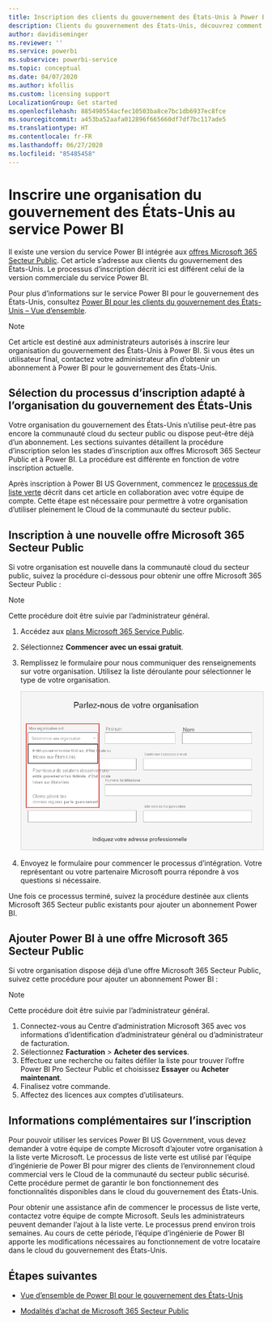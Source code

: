```yaml
---
title: Inscription des clients du gouvernement des États-Unis à Power BI
description: Clients du gouvernement des États-Unis, découvrez comment vous inscrire à Power BI dans le Cloud de la communauté du secteur public.
author: davidiseminger
ms.reviewer: ''
ms.service: powerbi
ms.subservice: powerbi-service
ms.topic: conceptual
ms.date: 04/07/2020
ms.author: kfollis
ms.custom: licensing support
LocalizationGroup: Get started
ms.openlocfilehash: 885490554acfec10503ba8ce7bc1db6937ec8fce
ms.sourcegitcommit: a453ba52aafa012896f665660df7df7bc117ade5
ms.translationtype: HT
ms.contentlocale: fr-FR
ms.lasthandoff: 06/27/2020
ms.locfileid: "85485458"
---
```

# <a name="enroll-your-us-government-organization-in-the-power-bi-service"></a>Inscrire une organisation du gouvernement des États-Unis au service Power BI

Il existe une version du service Power BI intégrée aux [offres Microsoft 365 Secteur Public](https://www.microsoft.com/microsoft-365/government/compare-office-365-government-plans?rtc=1). Cet article s’adresse aux clients du gouvernement des États-Unis. Le processus d’inscription décrit ici est différent celui de la version commerciale du service Power BI.

Pour plus d’informations sur le service Power BI pour le gouvernement des États-Unis, consultez [Power BI pour les clients du gouvernement des États-Unis – Vue d’ensemble](service-govus-overview.md).

> [!NOTE]
> Cet article est destiné aux administrateurs autorisés à inscrire leur organisation du gouvernement des États-Unis à Power BI. Si vous êtes un utilisateur final, contactez votre administrateur afin d’obtenir un abonnement à Power BI pour le gouvernement des États-Unis.
> 
> 

## <a name="select-the-right-sign-up-process-for-your-us-government-organization"></a>Sélection du processus d’inscription adapté à l’organisation du gouvernement des États-Unis

Votre organisation du gouvernement des États-Unis n’utilise peut-être pas encore la communauté cloud du secteur public ou dispose peut-être déjà d’un abonnement. Les sections suivantes détaillent la procédure d’inscription selon les stades d’inscription aux offres Microsoft 365 Secteur Public et à Power BI. La procédure est différente en fonction de votre inscription actuelle.

Après inscription à Power BI US Government, commencez le [processus de liste verte](#additional-signup-information) décrit dans cet article en collaboration avec votre équipe de compte. Cette étape est nécessaire pour permettre à votre organisation d’utiliser pleinement le Cloud de la communauté du secteur public.

## <a name="sign-up-for-a-new-microsoft-365-government-plan"></a>Inscription à une nouvelle offre Microsoft 365 Secteur Public

Si votre organisation est nouvelle dans la communauté cloud du secteur public, suivez la procédure ci-dessous pour obtenir une offre Microsoft 365 Secteur Public :

> [!NOTE]
> Cette procédure doit être suivie par l’administrateur général.
>

1. Accédez aux [plans Microsoft 365 Service Public](https://products.office.com/government/office-365-web-services-for-government).
2. Sélectionnez **Commencer avec un essai gratuit**.
3. Remplissez le formulaire pour nous communiquer des renseignements sur votre organisation. Utilisez la liste déroulante pour sélectionner le type de votre organisation.

   ![Sélection d’un type d’organisation lors de l’inscription à l’essai](media/service-govus-signup/gcc-trial-signup.png)

4. Envoyez le formulaire pour commencer le processus d’intégration. Votre représentant ou votre partenaire Microsoft pourra répondre à vos questions si nécessaire.

Une fois ce processus terminé, suivez la procédure destinée aux clients Microsoft 365 Secteur public existants pour ajouter un abonnement Power BI.

## <a name="add-power-bi-to-a-microsoft-365-government-plan"></a>Ajouter Power BI à une offre Microsoft 365 Secteur Public

Si votre organisation dispose déjà d’une offre Microsoft 365 Secteur Public, suivez cette procédure pour ajouter un abonnement Power BI :

> [!NOTE]
> Cette procédure doit être suivie par l’administrateur général.
> 
> 

1. Connectez-vous au Centre d’administration Microsoft 365 avec vos informations d’identification d’administrateur général ou d’administrateur de facturation.
2. Sélectionnez **Facturation** > **Acheter des services**.
4. Effectuez une recherche ou faites défiler la liste pour trouver l’offre Power BI Pro Secteur Public et choisissez **Essayer** ou **Acheter maintenant**.
5. Finalisez votre commande.
6. Affectez des licences aux comptes d’utilisateurs.

## <a name="additional-signup-information"></a>Informations complémentaires sur l’inscription

Pour pouvoir utiliser les services Power BI US Government, vous devez demander à votre équipe de compte Microsoft d’ajouter votre organisation à la liste verte Microsoft. Le processus de liste verte est utilisé par l’équipe d’ingénierie de Power BI pour migrer des clients de l’environnement cloud commercial vers le Cloud de la communauté du secteur public sécurisé. Cette procédure permet de garantir le bon fonctionnement des fonctionnalités disponibles dans le cloud du gouvernement des États-Unis. 

Pour obtenir une assistance afin de commencer le processus de liste verte, contactez votre équipe de compte Microsoft. Seuls les administrateurs peuvent demander l’ajout à la liste verte. Le processus prend environ trois semaines. Au cours de cette période, l’équipe d’ingénierie de Power BI apporte les modifications nécessaires au fonctionnement de votre locataire dans le cloud du gouvernement des États-Unis.


## <a name="next-steps"></a>Étapes suivantes

* [Vue d’ensemble de Power BI pour le gouvernement des États-Unis](service-govus-overview.md)
- [Modalités d’achat de Microsoft 365 Secteur Public](https://docs.microsoft.com/office365/servicedescriptions/office-365-platform-service-description/office-365-us-government/microsoft-365-government-how-to-buy#how-do-i-buy-microsoft-365-government)